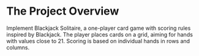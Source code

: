 # The Project Overview

Implement Blackjack Solitaire, a one-player card game with scoring rules inspired by Blackjack. The player places cards on a grid, aiming for hands with values close to 21. Scoring is based on individual hands in rows and columns.
